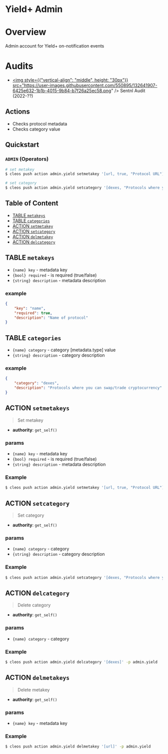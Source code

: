 # Yield+ Admin

# Overview

Admin account for Yield+ on-notification events

# Audits

- <a href=""><img style={{"vertical-align": "middle", height: "30px"}} src="https://user-images.githubusercontent.com/550895/132641907-6425e632-1b1b-4015-9b84-b7f26a25ec58.png" /> Sentnl Audit</a> (2022-??)

## Actions

- Checks protocol metadata
- Checks category value

## Quickstart

### `ADMIN` (Operators)

```bash
# set metakey
$ cleos push action admin.yield setmetakey '[url, true, "Protocol URL"]' -p admin.yield

# set category
$ cleos push action admin.yield setcategory '[dexes, "Protocols where you can swap/trade cryptocurrency"]' -p admin.yield
```

## Table of Content

- [TABLE `metakeys`](#table-metakeys)
- [TABLE `categories`](#table-categories)
- [ACTION `setmetakey`](#action-setmetakey)
- [ACTION `setcategory`](#action-setcategory)
- [ACTION `delmetakey`](#action-delmetakey)
- [ACTION `delcategory`](#action-delcategory)


## TABLE `metakeys`

- `{name} key` - metadata key
- `{bool} required` - is required (true/false)
- `{string} description` - metadata description

### example

```json
{
    "key": "name",
    "required": true,
    "description": "Name of protocol"
}
```

## TABLE `categories`

- `{name} category` - category [metadata.type] value
- `{string} description` - category description

### example

```json
{
    "category": "dexes",
    "description": "Protocols where you can swap/trade cryptocurrency"
}
```

## ACTION `setmetakeys`

> Set metakey

- **authority**: `get_self()`

### params

- `{name} key` - metadata key
- `{bool} required` - is required (true/false)
- `{string} description` - metadata description

### Example

```bash
$ cleos push action admin.yield setmetakey '[url, true, "Protocol URL"]' -p admin.yield
```

## ACTION `setcategory`

> Set category

- **authority**: `get_self()`

### params

- `{name} category` - category
- `{string} description` - category description

### Example

```bash
$ cleos push action admin.yield setcategory '[dexes, "Protocols where you can swap/trade cryptocurrency"]' -p admin.yield
```

## ACTION `delcategory`

> Delete category

- **authority**: `get_self()`

### params

- `{name} category` - category

### Example

```bash
$ cleos push action admin.yield delcategory '[dexes]' -p admin.yield
```

## ACTION `delmetakeys`

> Delete metakey

- **authority**: `get_self()`

### params

- `{name} key` - metadata key

### Example

```bash
$ cleos push action admin.yield delmetakey '[url]' -p admin.yield
```